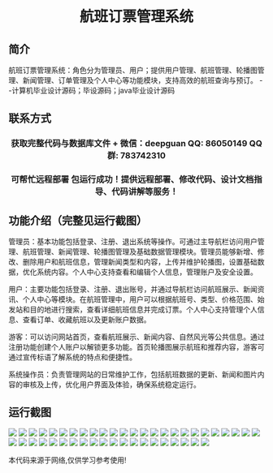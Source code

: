 <p><h1 align="center">航班订票管理系统</h1></p>

## 简介
航班订票管理系统：角色分为管理员、用户；提供用户管理、航班管理、轮播图管理、新闻管理、订单管理及个人中心等功能模块，支持高效的航班查询与预订。    --计算机毕业设计源码；毕设源码；java毕业设计源码


## 联系方式
<p><h3 align="center">获取完整代码与数据库文件 + 微信：deepguan QQ: 86050149 QQ群: 783742310</h3></p>
<p><h3 align="center">可帮忙远程部署 包运行成功！提供远程部署、修改代码、设计文档指导、代码讲解等服务！</h3></p>

## 功能介绍（完整见运行截图）
管理员：基本功能包括登录、注册、退出系统等操作。可通过主导航栏访问用户管理、航班管理、新闻管理、轮播图管理及基础数据管理模块。管理员能够新增、修改、删除用户和航班信息，管理新闻类型和内容，上传并维护轮播图，设置基础数据，优化系统内容。个人中心支持查看和编辑个人信息，管理账户及安全设置。

用户：主要功能包括登录、注册、退出账号，并通过导航栏访问航班展示、新闻资讯、个人中心等模块。在航班管理中，用户可以根据航班号、类型、价格范围、始发站和目的地进行搜索，查看详细航班信息并完成订票。个人中心支持管理个人信息、查看订单、收藏航班以及更新账户数据。

游客：可以访问网站首页，查看航班展示、新闻内容、自然风光等公共信息。通过注册功能创建个人账户以解锁更多功能。首页轮播图展示航班和推荐内容，游客可通过宣传标语了解系统的特点和便捷性。

系统操作员：负责管理网站的日常维护工作，包括航班数据的更新、新闻和图片内容的审核及上传，优化用户界面及体验，确保系统稳定运行。


## 运行截图
![](https://bs-1329754181.cos.ap-shanghai.myqcloud.com/ssm/FlightBookingManagementSystem/img/001.jpg)
![](https://bs-1329754181.cos.ap-shanghai.myqcloud.com/ssm/FlightBookingManagementSystem/img/002.jpg)
![](https://bs-1329754181.cos.ap-shanghai.myqcloud.com/ssm/FlightBookingManagementSystem/img/003.jpg)
![](https://bs-1329754181.cos.ap-shanghai.myqcloud.com/ssm/FlightBookingManagementSystem/img/004.jpg)
![](https://bs-1329754181.cos.ap-shanghai.myqcloud.com/ssm/FlightBookingManagementSystem/img/005.jpg)
![](https://bs-1329754181.cos.ap-shanghai.myqcloud.com/ssm/FlightBookingManagementSystem/img/006.jpg)
![](https://bs-1329754181.cos.ap-shanghai.myqcloud.com/ssm/FlightBookingManagementSystem/img/007.jpg)
![](https://bs-1329754181.cos.ap-shanghai.myqcloud.com/ssm/FlightBookingManagementSystem/img/008.jpg)
![](https://bs-1329754181.cos.ap-shanghai.myqcloud.com/ssm/FlightBookingManagementSystem/img/009.jpg)
![](https://bs-1329754181.cos.ap-shanghai.myqcloud.com/ssm/FlightBookingManagementSystem/img/010.jpg)
![](https://bs-1329754181.cos.ap-shanghai.myqcloud.com/ssm/FlightBookingManagementSystem/img/011.jpg)
![](https://bs-1329754181.cos.ap-shanghai.myqcloud.com/ssm/FlightBookingManagementSystem/img/012.jpg)
![](https://bs-1329754181.cos.ap-shanghai.myqcloud.com/ssm/FlightBookingManagementSystem/img/013.jpg)
![](https://bs-1329754181.cos.ap-shanghai.myqcloud.com/ssm/FlightBookingManagementSystem/img/014.jpg)
![](https://bs-1329754181.cos.ap-shanghai.myqcloud.com/ssm/FlightBookingManagementSystem/img/015.jpg)
![](https://bs-1329754181.cos.ap-shanghai.myqcloud.com/ssm/FlightBookingManagementSystem/img/016.jpg)
![](https://bs-1329754181.cos.ap-shanghai.myqcloud.com/ssm/FlightBookingManagementSystem/img/017.jpg)
![](https://bs-1329754181.cos.ap-shanghai.myqcloud.com/ssm/FlightBookingManagementSystem/img/018.jpg)
![](https://bs-1329754181.cos.ap-shanghai.myqcloud.com/ssm/FlightBookingManagementSystem/img/019.jpg)
![](https://bs-1329754181.cos.ap-shanghai.myqcloud.com/ssm/FlightBookingManagementSystem/img/020.jpg)
![](https://bs-1329754181.cos.ap-shanghai.myqcloud.com/ssm/FlightBookingManagementSystem/img/021.jpg)
![](https://bs-1329754181.cos.ap-shanghai.myqcloud.com/ssm/FlightBookingManagementSystem/img/022.jpg)
![](https://bs-1329754181.cos.ap-shanghai.myqcloud.com/ssm/FlightBookingManagementSystem/img/023.jpg)
![](https://bs-1329754181.cos.ap-shanghai.myqcloud.com/ssm/FlightBookingManagementSystem/img/024.jpg)
![](https://bs-1329754181.cos.ap-shanghai.myqcloud.com/ssm/FlightBookingManagementSystem/img/025.jpg)
![](https://bs-1329754181.cos.ap-shanghai.myqcloud.com/ssm/FlightBookingManagementSystem/img/026.jpg)
![](https://bs-1329754181.cos.ap-shanghai.myqcloud.com/ssm/FlightBookingManagementSystem/img/027.jpg)
![](https://bs-1329754181.cos.ap-shanghai.myqcloud.com/ssm/FlightBookingManagementSystem/img/028.jpg)
![](https://bs-1329754181.cos.ap-shanghai.myqcloud.com/ssm/FlightBookingManagementSystem/img/029.jpg)
![](https://bs-1329754181.cos.ap-shanghai.myqcloud.com/ssm/FlightBookingManagementSystem/img/030.jpg)
![](https://bs-1329754181.cos.ap-shanghai.myqcloud.com/ssm/FlightBookingManagementSystem/img/031.jpg)
![](https://bs-1329754181.cos.ap-shanghai.myqcloud.com/ssm/FlightBookingManagementSystem/img/032.jpg)
![](https://bs-1329754181.cos.ap-shanghai.myqcloud.com/ssm/FlightBookingManagementSystem/img/033.jpg)
![](https://bs-1329754181.cos.ap-shanghai.myqcloud.com/ssm/FlightBookingManagementSystem/img/034.jpg)
![](https://bs-1329754181.cos.ap-shanghai.myqcloud.com/ssm/FlightBookingManagementSystem/img/035.jpg)
![](https://bs-1329754181.cos.ap-shanghai.myqcloud.com/ssm/FlightBookingManagementSystem/img/036.jpg)
![](https://bs-1329754181.cos.ap-shanghai.myqcloud.com/ssm/FlightBookingManagementSystem/img/037.jpg)
![](https://bs-1329754181.cos.ap-shanghai.myqcloud.com/ssm/FlightBookingManagementSystem/img/038.jpg)
![](https://bs-1329754181.cos.ap-shanghai.myqcloud.com/ssm/FlightBookingManagementSystem/img/039.jpg)
![](https://bs-1329754181.cos.ap-shanghai.myqcloud.com/ssm/FlightBookingManagementSystem/img/040.jpg)
![](https://bs-1329754181.cos.ap-shanghai.myqcloud.com/ssm/FlightBookingManagementSystem/img/041.jpg)
![](https://bs-1329754181.cos.ap-shanghai.myqcloud.com/ssm/FlightBookingManagementSystem/img/042.jpg)
![](https://bs-1329754181.cos.ap-shanghai.myqcloud.com/ssm/FlightBookingManagementSystem/img/043.jpg)
![](https://bs-1329754181.cos.ap-shanghai.myqcloud.com/ssm/FlightBookingManagementSystem/img/044.jpg)
![](https://bs-1329754181.cos.ap-shanghai.myqcloud.com/ssm/FlightBookingManagementSystem/img/045.jpg)

<p>本代码来源于网络,仅供学习参考使用!</p>
